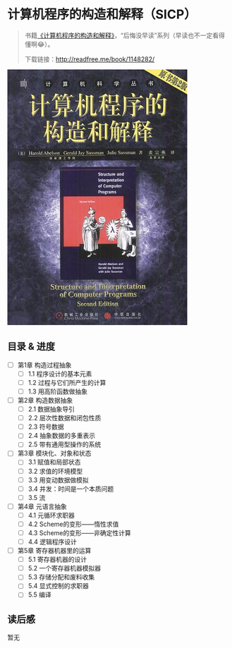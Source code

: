 # 计算机程序的构造和解释（SICP）

> 书籍[《计算机程序的构造和解释》](https://book.douban.com/subject/1148282/)，“后悔没早读”系列（早读也不一定看得懂啊😂）。
>
> 下载链接：<http://readfree.me/book/1148282/>

![计算机程序的构造和解释](assets/s1113106.jpg)

## 目录 & 进度

- [ ] 第1章 构造过程抽象
  - [ ] 1.1 程序设计的基本元素
  - [ ] 1.2 过程与它们所产生的计算
  - [ ] 1.3 用高阶函数做抽象
- [ ] 第2章 构造数据抽象
  - [ ] 2.1 数据抽象导引
  - [ ] 2.2 层次性数据和闭包性质
  - [ ] 2.3 符号数据
  - [ ] 2.4 抽象数据的多重表示
  - [ ] 2.5 带有通用型操作的系统
- [ ] 第3章 模块化、对象和状态
  - [ ] 3.1 赋值和局部状态
  - [ ] 3.2 求值的环境模型
  - [ ] 3.3 用变动数据做模拟
  - [ ] 3.4 并发：时间是一个本质问题
  - [ ] 3.5 流
- [ ] 第4章 元语言抽象
  - [ ] 4.1 元循环求职器
  - [ ] 4.2 Scheme的变形——惰性求值
  - [ ] 4.3 Scheme的变形——非确定性计算
  - [ ] 4.4 逻辑程序设计
- [ ] 第5章 寄存器机器里的运算
  - [ ] 5.1 寄存器机器的设计
  - [ ] 5.2 一个寄存器机器模拟器
  - [ ] 5.3 存储分配和废料收集
  - [ ] 5.4 显式控制的求职器
  - [ ] 5.5 编译

## 读后感

暂无
